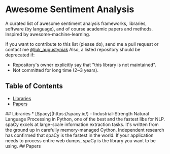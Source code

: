 # Awesome Sentiment Analysis

A curated list of awesome sentiment analysis frameworks, libraries, 
software (by language), and of course academic papers and methods. Inspired by 
awesome-machine-learning.

If you want to contribute to this list (please do), send me a pull request or
 contact me [@luk_augustyniak](https://twitter.com/luk_augustyniak)
Also, a listed repository should be deprecated if:

* Repository's owner explicitly say that "this library is not maintained".
* Not committed for long time (2~3 years).

## Table of Contents

<!-- MarkdownTOC depth=4 -->

- [Libraries](#lib)
- [Papers](#papers)


<!-- /MarkdownTOC -->

<a name="lib" />
## Libraries
* [Spacy](https://spacy.io/) - Industrial-Strength Natural Language 
Processing in Python, one of the best and the fastest libs for NLP. spaCy excels at large-scale information extraction tasks. It's written from the ground up in carefully memory-managed Cython. Independent research has confirmed that spaCy is the fastest in the world. If your application needs to process entire web dumps, spaCy is the library you want to be using.

<a name="papers" />
## Papers
